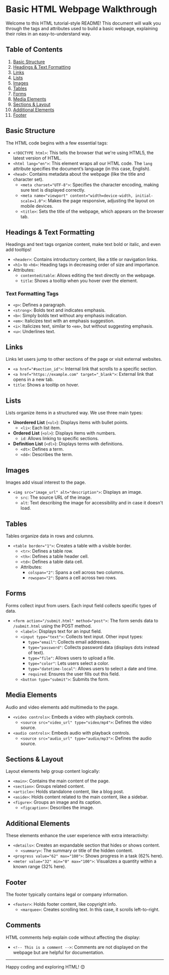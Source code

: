# Basic HTML Webpage Walkthrough

Welcome to this HTML tutorial-style README! This document will walk you through the tags and attributes used to build a basic webpage, explaining their roles in an easy-to-understand way. 

## Table of Contents
1. [Basic Structure](#basic-structure)
2. [Headings & Text Formatting](#headings--text-formatting)
3. [Links](#links)
4. [Lists](#lists)
5. [Images](#images)
6. [Tables](#tables)
7. [Forms](#forms)
8. [Media Elements](#media-elements)
9. [Sections & Layout](#sections--layout)
10. [Additional Elements](#additional-elements)
11. [Footer](#footer)

## Basic Structure

The HTML code begins with a few essential tags:

- `<!DOCTYPE html>`: This tells the browser that we're using HTML5, the latest version of HTML.
- `<html lang="en">`: This element wraps all our HTML code. The `lang` attribute specifies the document’s language (in this case, English).
- `<head>`: Contains metadata about the webpage (like the title and character set).
  - `<meta charset="UTF-8">`: Specifies the character encoding, making sure text is displayed correctly.
  - `<meta name="viewport" content="width=device-width, initial-scale=1.0">`: Makes the page responsive, adjusting the layout on mobile devices.
  - `<title>`: Sets the title of the webpage, which appears on the browser tab.

## Headings & Text Formatting

Headings and text tags organize content, make text bold or italic, and even add tooltips!

- `<header>`: Contains introductory content, like a title or navigation links.
- `<h1>` to `<h6>`: Heading tags in decreasing order of size and importance.
- Attributes:
  - `contenteditable`: Allows editing the text directly on the webpage.
  - `title`: Shows a tooltip when you hover over the element.

### Text Formatting Tags
- `<p>`: Defines a paragraph.
- `<strong>`: Bolds text and indicates emphasis.
- `<b>`: Simply bolds text without any emphasis indication.
- `<em>`: Italicizes text with an emphasis suggestion.
- `<i>`: Italicizes text, similar to `<em>`, but without suggesting emphasis.
- `<u>`: Underlines text.

## Links

Links let users jump to other sections of the page or visit external websites.

- `<a href="#section_id">`: Internal link that scrolls to a specific section.
- `<a href="https://example.com" target="_blank">`: External link that opens in a new tab.
- `title`: Shows a tooltip on hover.

## Lists

Lists organize items in a structured way. We use three main types:

- **Unordered List** (`<ul>`): Displays items with bullet points.
  - `<li>`: Each list item.
- **Ordered List** (`<ol>`): Displays items with numbers.
  - `id`: Allows linking to specific sections.
- **Definition List** (`<dl>`): Displays terms with definitions.
  - `<dt>`: Defines a term.
  - `<dd>`: Describes the term.

## Images

Images add visual interest to the page.

- `<img src="image_url" alt="description">`: Displays an image.
  - `src`: The source URL of the image.
  - `alt`: Text describing the image for accessibility and in case it doesn't load.

## Tables

Tables organize data in rows and columns.

- `<table border="1">`: Creates a table with a visible border.
  - `<tr>`: Defines a table row.
  - `<th>`: Defines a table header cell.
  - `<td>`: Defines a table data cell.
  - Attributes:
    - `colspan="2"`: Spans a cell across two columns.
    - `rowspan="2"`: Spans a cell across two rows.

## Forms

Forms collect input from users. Each input field collects specific types of data.

- `<form action="/submit.html" method="post">`: The form sends data to `/submit.html` using the POST method.
  - `<label>`: Displays text for an input field.
  - `<input type="text">`: Collects text input. Other input types:
    - `type="email"`: Collects email addresses.
    - `type="password"`: Collects password data (displays dots instead of text).
    - `type="file"`: Allows users to upload a file.
    - `type="color"`: Lets users select a color.
    - `type="datetime-local"`: Allows users to select a date and time.
    - `required`: Ensures the user fills out this field.
  - `<button type="submit">`: Submits the form.

## Media Elements

Audio and video elements add multimedia to the page.

- `<video controls>`: Embeds a video with playback controls.
  - `<source src="video_url" type="video/mp4">`: Defines the video source.
- `<audio controls>`: Embeds audio with playback controls.
  - `<source src="audio_url" type="audio/mp3">`: Defines the audio source.

## Sections & Layout

Layout elements help group content logically:

- `<main>`: Contains the main content of the page.
- `<section>`: Groups related content.
- `<article>`: Holds standalone content, like a blog post.
- `<aside>`: Holds content related to the main content, like a sidebar.
- `<figure>`: Groups an image and its caption.
  - `<figcaption>`: Describes the image.

## Additional Elements

These elements enhance the user experience with extra interactivity:

- `<details>`: Creates an expandable section that hides or shows content.
  - `<summary>`: The summary or title of the hidden content.
- `<progress value="62" max="100">`: Shows progress in a task (62% here).
- `<meter value="32" min="0" max="100">`: Visualizes a quantity within a known range (32% here).

## Footer

The footer typically contains legal or company information.

- `<footer>`: Holds footer content, like copyright info.
  - `<marquee>`: Creates scrolling text. In this case, it scrolls left-to-right.

## Comments

HTML comments help explain code without affecting the display:
- `<!-- This is a comment -->`: Comments are not displayed on the webpage but are helpful for documentation.

---

Happy coding and exploring HTML! 😊
